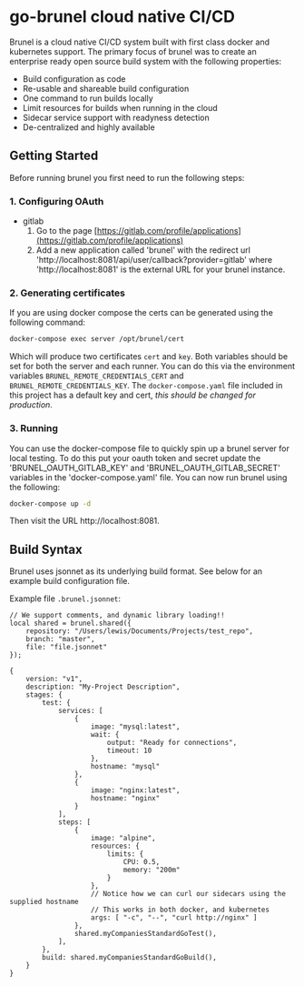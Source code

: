 # go-brunel cloud native CI/CD
Brunel is a cloud native CI/CD system built with first class docker and kubernetes support.
The primary focus of brunel was to create an enterprise ready open source build system with the following properties:

* Build configuration as code
* Re-usable and shareable build configuration
* One command to run builds locally
* Limit resources for builds when running in the cloud
* Sidecar service support with readyness detection
* De-centralized and highly available

## Getting Started

Before running brunel you first need to run the following steps:

### 1. Configuring OAuth
* gitlab
    1. Go to the page [https://gitlab.com/profile/applications](https://gitlab.com/profile/applications)
    2. Add a new application called 'brunel' with the redirect url 'http://localhost:8081/api/user/callback?provider=gitlab' where 'http://localhost:8081' is the external
URL for your brunel instance.

### 2. Generating certificates
If you are using docker compose the certs can be generated using the following command:
```bash
docker-compose exec server /opt/brunel/cert
```

Which will produce two certificates `cert` and `key`. Both variables should be set for both the server and each runner.
You can do this via the environment variables `BRUNEL_REMOTE_CREDENTIALS_CERT` and `BRUNEL_REMOTE_CREDENTIALS_KEY`.
The `docker-compose.yaml` file included in this project has a default key and cert, *this should be changed for production*.

### 3. Running
You can use the docker-compose file to quickly spin up a brunel server for local testing.
To do this put your oauth token and secret update the 'BRUNEL_OAUTH_GITLAB_KEY' and 'BRUNEL_OAUTH_GITLAB_SECRET' variables in the 'docker-compose.yaml' file.
You can now run brunel using the following:
```bash
docker-compose up -d
```

Then visit the URL http://localhost:8081.




## Build Syntax
Brunel uses jsonnet as its underlying build format. See below for an example build configuration file.

Example file `.brunel.jsonnet`:

```jsonnet
// We support comments, and dynamic library loading!!
local shared = brunel.shared({
    repository: "/Users/lewis/Documents/Projects/test_repo",
    branch: "master",
    file: "file.jsonnet"
});

{
    version: "v1",
    description: "My-Project Description",
    stages: {
        test: {
            services: [
                {
                    image: "mysql:latest",
                    wait: {
                        output: "Ready for connections",
                        timeout: 10
                    },
                    hostname: "mysql"
                },
                {
                    image: "nginx:latest",
                    hostname: "nginx"
                }
            ],
            steps: [
                {
                    image: "alpine",
                    resources: {
                        limits: {
                            CPU: 0.5,
                            memory: "200m"
                        }
                    },
                    // Notice how we can curl our sidecars using the supplied hostname
                    // This works in both docker, and kubernetes
                    args: [ "-c", "--", "curl http://nginx" ]
                },
                shared.myCompaniesStandardGoTest(),
            ],
        },
        build: shared.myCompaniesStandardGoBuild(),
    }
}
```
